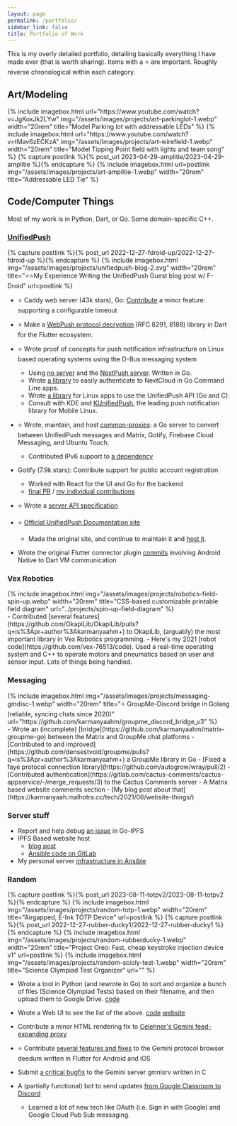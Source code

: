```yaml
---
layout: page
permalink: /portfolio/
sidebar_link: false
title: Portfolio of Work
---
```


This is my overly detailed portfolio, detailing basically everything I have made ever (that is worth sharing). Items with a ⭐ are important.
Roughly reverse chronological within each category.

## Art/Modeling


<div class="extended-image-list">
{% include imagebox.html url="https://www.youtube.com/watch?v=JgKoxJk2LYw" img="/assets/images/projects/art-parkinglot-1.webp" width="20rem" title="Model Parking lot with addressable LEDs" %}
{% include imagebox.html url="https://www.youtube.com/watch?v=tMav6zECKzA" img="/assets/images/projects/art-wirefield-1.webp" width="20rem" title="Model Tipping Point field with lights and team song" %}
{% capture postlink %}{% post_url 2023-04-29-amplitie/2023-04-29-amplitie %}{% endcapture %}
{% include imagebox.html url=postlink img="/assets/images/projects/art-amplitie-1.webp" width="20rem" title="Addressable LED Tie" %}
</div>

## Code/Computer Things

Most of my work is in Python, Dart, or Go. Some domain-specific C++.

### [UnifiedPush](https://unifiedpush.org)
<div class="extended-image-list">
{% capture postlink %}{% post_url 2022-12-27-fdroid-up/2022-12-27-fdroid-up %}{% endcapture %}
{% include imagebox.html img="/assets/images/projects/unifiedpush-blog-2.svg" width="20rem" title="⭐⭐My Experience Writing the UnifiedPush Guest blog post w/ F-Droid" url=postlink %}
</div>

- ⭐ Caddy web server (43k stars), Go: [Contribute](https://github.com/caddyserver/caddy/pull/4865) a minor feature: supporting a configurable timeout
- ⭐ Make a [WebPush protocol decryption](https://github.com/UnifiedPush/dart-webpush-encryption) (RFC 8291, 8188) library in Dart for the Flutter ecosystem.

- ⭐ Wrote proof of concepts for push notification infrastructure on Linux based operating systems using the D-Bus messaging system
  - Using [no server](https://github.com/NoProvider2Push/dbus) and the [NextPush server](https://github.com/karmanyaahm/nextpush_dbus). Written in Go.
  - Wrote [a library](https://github.com/karmanyaahm/go_nextcloud_authv2) to easily authenticate to NextCloud in Go Command Line apps.
  - Wrote [a library](https://github.com/UnifiedPush/go_dbus_connector) for Linux apps to use the UnifiedPush API (Go and C).
  - Consult with KDE and [KUnifiedPush](https://invent.kde.org/libraries/kunifiedpush/), the leading push notification library for Mobile Linux.

- ⭐ Wrote, maintain, and host [common-proxies](https://github.com/UnifiedPush/common-proxies): a Go server to convert between UnifiedPush messages and Matrix, Gotify, Firebase Cloud Messaging, and Ubuntu Touch.
  - Contributed IPv6 support to [a dependency](https://github.com/hakobe/paranoidhttp/pull/15)

- Gotify (7.9k stars): Contribute support for public account registration
  - Worked with React for the UI and Go for the backend
  - [final PR](https://github.com/gotify/server/pull/394) / [my individual contributions](https://github.com/p1gp1g/server/pulls?q=is%3Apr+is%3Aclosed)
- ⭐ Wrote a [server API specification](https://github.com/UnifiedPush/specifications/pull/9)
- ⭐ [Official UnifiedPush Documentation site](https://github.com/UnifiedPush/documentation)
  - Made the original site, and continue to maintain it and [host it](#server-stuff).
- Wrote the original Flutter connector plugin [commits](https://github.com/UnifiedPush/flutter-connector/commits?author=karmanyaahm) involving Android Native to Dart VM communication

### Vex Robotics
<div class="extended-image-list">
{% include imagebox.html img="/assets/images/projects/robotics-field-spin-up.webp" width="20rem" title="CSS-based customizable printable field diagram" url="../projects/spin-up-field-diagram" %}
</div>
- Contributed [several features](https://github.com/OkapiLib/OkapiLib/pulls?q=is%3Apr+author%3Akarmanyaahm+) to OkapiLib, (arguably) the most important library in Vex Robotics programming.
- Here's my 2021 [robot code](https://github.com/vex-76513/code). Used a real-time operating system and C++ to operate motors and pneumatics based on user and sensor input. Lots of things being handled.

### Messaging
<div class="extended-image-list">
{% include imagebox.html img="/assets/images/projects/messaging-gmdisc-1.webp" width="20rem" title="⭐ GroupMe-Discord bridge in Golang (reliable, syncing chats since 2020)" url="https://github.com/karmanyaahm/groupme_discord_bridge_v3" %}
</div>
- Wrote an (incomplete) [bridge](https://github.com/karmanyaahm/matrix-groupme-go) between the Matrix and GroupMe chat platforms
  - [Contributed to and improved](https://github.com/densestvoid/groupme/pulls?q=is%3Apr+author%3Akarmanyaahm+) a GroupMe library in Go
  - [Fixed a faye protocol connection library](https://github.com/autogrow/wray/pull/2)
- [Contributed authentication](https://gitlab.com/cactus-comments/cactus-appservice/-/merge_requests/3) to the Cactus Comments server - A Matrix based website comments section
  - [My blog post about that](https://karmanyaah.malhotra.cc/tech/2021/06/website-things/)

### Server stuff

- Report and help debug [an issue](https://github.com/ipfs/kubo/issues/8293) in Go-IPFS
- IPFS Based website host
  - [blog post](https://karmanyaah.malhotra.cc/tech/2021/07/ipfsifying-documentation/#host-setup)
  - [Ansible code on GitLab](https://gitlab.com/karmanyaahm/site-host-deployment)
- My personal server [infrastructure in Ansible](https://gitlab.com/karmanyaahm/infrastructure/-/tree/master/roles)

### Random
<div class="extended-image-list">
{% capture postlink %}{% post_url 2023-08-11-totpv2/2023-08-11-totpv2 %}{% endcapture %}
{% include imagebox.html img="/assets/images/projects/random-totp-1.webp" width="20rem" title="Airgapped, E-Ink TOTP Device" url=postlink %}
{% capture postlink %}{% post_url 2022-12-27-rubber-ducky1/2022-12-27-rubber-ducky1 %}{% endcapture %}
{% include imagebox.html img="/assets/images/projects/random-rubberducky-1.webp" width="20rem" title="Project Oreo: Fast, cheap keystroke injection device v1" url=postlink %}
{% include imagebox.html img="/assets/images/projects/random-scioly-test-1.webp" width="20rem" title="Science Olympiad Test Organizer" url="" %}
</div>

- Wrote a tool in Python (and rewrote in Go) to sort and organize a bunch of files (Science Olympiad Tests) based on their filename, and then upload them to Google Drive. [code](https://github.com/karmanyaahm/test_organization)
- Wrote a Web UI to see the list of the above. [code](https://github.com/karmanyaahm/scioly-test-frontend) [website](https://scioly.karmanyaah.malhotra.cc/)

- Contribute a minor HTML rendering fix to [Celehner's Gemini feed-expanding proxy](https://portal.mozz.us/gemini/celehner.com/proxy/)
- ⭐ Contribute [several features and fixes](https://github.com/snoe/deedum/pulls?q=is%3Apr+author%3Akarmanyaahm+) to the Gemini protocol browser deedum written in Flutter for Android and iOS
- Submit [a critical bugfix](https://lists.sr.ht/~sircmpwn/gmni-devel/patches/23416) to the Gemini server gmnisrv written in C

- A (partially functional) bot to send updates [from Google Classroom to Discord](https://github.com/karmanyaahm/google_classroom_discord_feed)
  - Learned a lot of new tech like OAuth (i.e. Sign in with Google) and Google Cloud Pub Sub messaging.



